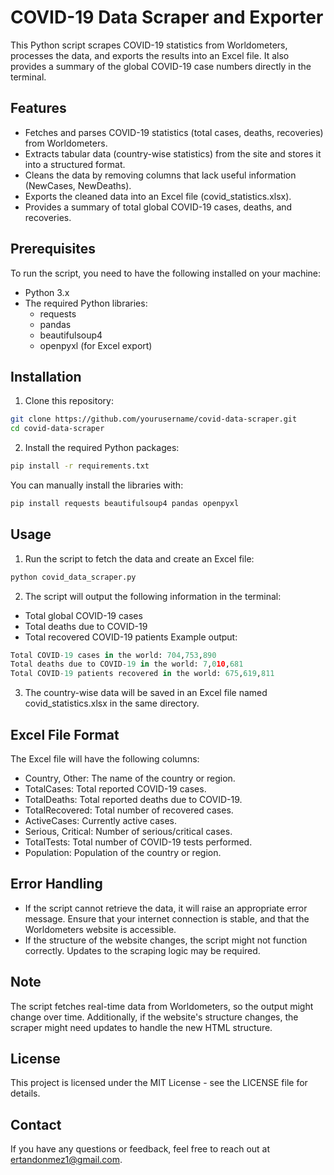 # COVID-19 Data Scraper and Exporter
 This Python script scrapes COVID-19 statistics from Worldometers, processes the data, and exports the results into an Excel file. It also provides a summary of the global COVID-19 case numbers directly in the terminal.

## Features
- Fetches and parses COVID-19 statistics (total cases, deaths, recoveries) from Worldometers.
- Extracts tabular data (country-wise statistics) from the site and stores it into a structured format.
- Cleans the data by removing columns that lack useful information (NewCases, NewDeaths).
- Exports the cleaned data into an Excel file (covid_statistics.xlsx).
- Provides a summary of total global COVID-19 cases, deaths, and recoveries.
## Prerequisites
To run the script, you need to have the following installed on your machine:

- Python 3.x
- The required Python libraries:
   - requests
   - pandas
   - beautifulsoup4
   - openpyxl (for Excel export)
## Installation
1. Clone this repository:
```sh
git clone https://github.com/yourusername/covid-data-scraper.git
cd covid-data-scraper
```
2. Install the required Python packages:
```sh
pip install -r requirements.txt
```
You can manually install the libraries with:
```sh
pip install requests beautifulsoup4 pandas openpyxl
```
## Usage
1. Run the script to fetch the data and create an Excel file:
```sh
python covid_data_scraper.py
```
2. The script will output the following information in the terminal:
- Total global COVID-19 cases
- Total deaths due to COVID-19
- Total recovered COVID-19 patients
Example output:
```python
Total COVID-19 cases in the world: 704,753,890
Total deaths due to COVID-19 in the world: 7,010,681
Total COVID-19 patients recovered in the world: 675,619,811
```
3. The country-wise data will be saved in an Excel file named covid_statistics.xlsx in the same directory.
## Excel File Format
The Excel file will have the following columns:

- Country, Other: The name of the country or region.
- TotalCases: Total reported COVID-19 cases.
- TotalDeaths: Total reported deaths due to COVID-19.
- TotalRecovered: Total number of recovered cases.
- ActiveCases: Currently active cases.
- Serious, Critical: Number of serious/critical cases.
- TotalTests: Total number of COVID-19 tests performed.
- Population: Population of the country or region.
## Error Handling
- If the script cannot retrieve the data, it will raise an appropriate error message. Ensure that your internet connection is stable, and that the Worldometers website is accessible.
- If the structure of the website changes, the script might not function correctly. Updates to the scraping logic may be required.
## Note
The script fetches real-time data from Worldometers, so the output might change over time. Additionally, if the website's structure changes, the scraper might need updates to handle the new HTML structure.
## License
This project is licensed under the MIT License - see the LICENSE file for details.

## Contact
If you have any questions or feedback, feel free to reach out at ertandonmez1@gmail.com.
